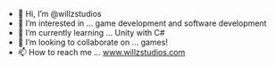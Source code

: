 - 👋 Hi, I’m @willzstudios
- 👀 I’m interested in ... game development and software development
- 🌱 I’m currently learning ... Unity with C#
- 💞️ I’m looking to collaborate on ... games!
- 📫 How to reach me ... www.willzstudios.com

<!---
willzstudios/willzstudios is a ✨ special ✨ repository because its `README.md` (this file) appears on your GitHub profile.
You can click the Preview link to take a look at your changes.
--->
